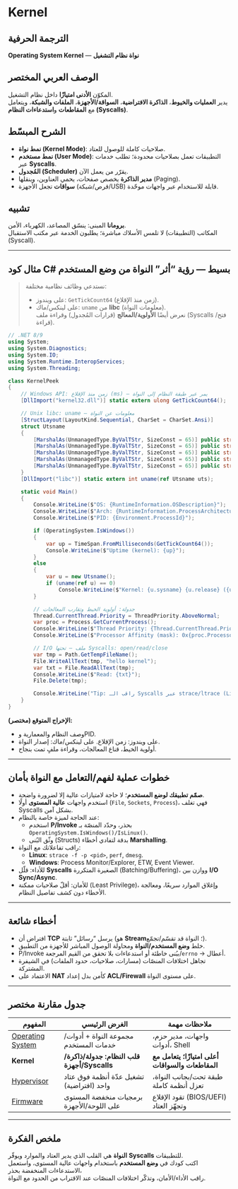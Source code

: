 # **Kernel**

## الترجمة الحرفية  
**Operating System Kernel** — **نواة نظام التشغيل**

## الوصف العربي المختصر  
المكوّن **الأدنى امتيازًا** داخل نظام التشغيل.  
يدير **العمليات والخيوط**، **الذاكرة الافتراضية**، **السواقة/الأجهزة**، **الملفات والشبكة**، ويتعامل مع **المقاطعات** و**استدعاءات النظام (Syscalls)**.

## الشرح المبسّط  
- **نمط نواة (Kernel Mode)**: صلاحيات كاملة للوصول للعتاد.  
- **نمط مستخدم (User Mode)**: التطبيقات تعمل بصلاحيات محدودة؛ تطلب خدمات عبر **Syscalls**.  
- **المُجدول (Scheduler)** يقرّر من يعمل الآن.  
- **مدير الذاكرة** يخصص صفحات، يحمي العناوين، وينقلها (Paging).  
- **سواقات** تجعل الأجهزة (قرص/شبكة/USB) قابلة للاستخدام عبر واجهات موحّدة.

## تشبيه  
**برومانا** المبنى: ينسّق المصاعد، الكهرباء، الأمن.  
المكاتب (التطبيقات) لا تلمس الأسلاك مباشرة؛ يطلبون الخدمة عبر مكتب الاستقبال (Syscall).

---

## مثال كود C# بسيط — رؤية “أثر” النواة من وضع المستخدم
> نستدعي وظائف نظامية مختلفة:  
> - على ويندوز: `GetTickCount64` (زمن منذ الإقلاع).  
> - على لينكس/ماك: `uname` من **libc** (معلومات النواة).  
> نعرض أيضًا **الأولوية/المعالج** (قرارات المُجدول) وقراءة ملف (Syscalls فتح/قراءة).

```csharp
// .NET 8/9
using System;
using System.Diagnostics;
using System.IO;
using System.Runtime.InteropServices;
using System.Threading;

class KernelPeek
{
    // Windows API: زمن منذ الإقلاع (ms) — يمر عبر طبقة النظام إلى النواة
    [DllImport("kernel32.dll")] static extern ulong GetTickCount64();

    // Unix libc: uname — معلومات عن النواة
    [StructLayout(LayoutKind.Sequential, CharSet = CharSet.Ansi)]
    struct Utsname
    {
        [MarshalAs(UnmanagedType.ByValTStr, SizeConst = 65)] public string sysname;
        [MarshalAs(UnmanagedType.ByValTStr, SizeConst = 65)] public string nodename;
        [MarshalAs(UnmanagedType.ByValTStr, SizeConst = 65)] public string release;
        [MarshalAs(UnmanagedType.ByValTStr, SizeConst = 65)] public string version;
        [MarshalAs(UnmanagedType.ByValTStr, SizeConst = 65)] public string machine;
    }
    [DllImport("libc")] static extern int uname(ref Utsname uts);

    static void Main()
    {
        Console.WriteLine($"OS: {RuntimeInformation.OSDescription}");
        Console.WriteLine($"Arch: {RuntimeInformation.ProcessArchitecture}");
        Console.WriteLine($"PID: {Environment.ProcessId}");

        if (OperatingSystem.IsWindows())
        {
            var up = TimeSpan.FromMilliseconds(GetTickCount64());
            Console.WriteLine($"Uptime (kernel): {up}");
        }
        else
        {
            var u = new Utsname();
            if (uname(ref u) == 0)
                Console.WriteLine($"Kernel: {u.sysname} {u.release} ({u.machine})");
        }

        // جدولة: أولوية الخيط وتقارب المعالجات
        Thread.CurrentThread.Priority = ThreadPriority.AboveNormal;
        var proc = Process.GetCurrentProcess();
        Console.WriteLine($"Thread Priority: {Thread.CurrentThread.Priority}");
        Console.WriteLine($"Processor Affinity (mask): 0x{proc.ProcessorAffinity.ToInt64():X}");

        // I/O ملف — تحتها Syscalls: open/read/close
        var tmp = Path.GetTempFileName();
        File.WriteAllText(tmp, "hello kernel");
        var txt = File.ReadAllText(tmp);
        Console.WriteLine($"Read: {txt}");
        File.Delete(tmp);

        Console.WriteLine("Tip: راقب الـ Syscalls عبر strace/ltrace (Linux) أو Process Monitor (Windows).");
    }
}
```

**الإخراج المتوقع (مختصر):**  
- وصف النظام والمعمارية وPID.  
- على ويندوز: زمن الإقلاع. على لينكس/ماك: إصدار النواة.  
- أولوية الخيط، قناع المعالجات، وقراءة ملفٍ تمت بنجاح.

---

## خطوات عملية لفهم/التعامل مع النواة بأمان
- **صمّم تطبيقك لوضع المستخدم**؛ لا حاجة لامتيازات عالية إلا لضرورة واضحة.  
- استخدم واجهات **عالية المستوى** أولًا (`File`, `Sockets`, `Process`)، فهي تغلف Syscalls بشكل آمن.  
- عند الحاجة لميزة خاصة بالنظام:  
  - استخدم **P/Invoke** بحذر، وحدّد المنصّة بـ `OperatingSystem.IsWindows()/IsLinux()`.  
  - وثّق البُنى (Structs) بدقة لتفادي أخطاء **Marshalling**.  
- راقب تفاعلاتك مع النواة:  
  - **Linux**: `strace -f -p <pid>`, `perf`, `dmesg`.  
  - **Windows**: Process Monitor/Explorer, ETW, Event Viewer.  
- للأداء: قلّل **Syscalls** الصغيرة المتكررة (Batching/Buffering)، ووازن بين **I/O Sync/Async**.  
- للأمان: أقلّ صلاحيات ممكنة (Least Privilege)، وإغلاق الموارد سريعًا، ومعالجة الأخطاء دون كشف تفاصيل النظام.

---

## أخطاء شائعة
- افتراض أن **TCP** يرسل “رسائل” ثابتة (هو **Stream**؛ النواة قد تقسّم/تجمّع).  
- خلط **وضع المستخدم/النواة** ومحاولة الوصول المباشر للأجهزة من التطبيق.  
- P/Invoke ببُنى خاطئة أو استدعاءات بلا تحقق من القيم المرجعة/`errno` → أعطال.  
- تجاهل اختلافات المنصّات (مسارات، صلاحيات، حدود الملفات) في الشيفرة المشتركة.  
- الاعتماد على **NAT** كأمن بدل إعداد **ACL/Firewall** على مستوى النواة.

---

## جدول مقارنة مختصر

| المفهوم | الغرض الرئيسي | ملاحظات مهمة |
|---|---|---|
| [Operating System](operating-system.md) | مجموعة النواة + أدوات/خدمات المستخدم | واجهات، مدير حزم، أدوات، Shell |
| **Kernel** | **قلب النظام: جدولة/ذاكرة/أجهزة/Syscalls** | **أعلى امتيازًا؛ يتعامل مع المقاطعات والسواقات** |
| [Hypervisor](hypervisor.md) | تشغيل عدّة أنظمة فوق عتاد واحد (افتراضية) | طبقة تحت/بجانب النواة، تعزل أنظمة كاملة |
| [Firmware](firmware.md) | برمجيات منخفضة المستوى على اللوحة/الأجهزة | تقود الإقلاع (BIOS/UEFI) وتجهّز العتاد |

---

## ملخص الفكرة  
**النواة** هي القلب الذي يدير العتاد والموارد ويوفّر **Syscalls** للتطبيقات.  
اكتب كودك في **وضع المستخدم** باستخدام واجهات عالية المستوى، واستعمل الاستدعاءات المنخفضة بحذر،  
راقب الأداء/الأمان، وتذكّر اختلافات المنصّات عند الاقتراب من الحدود مع النواة.
